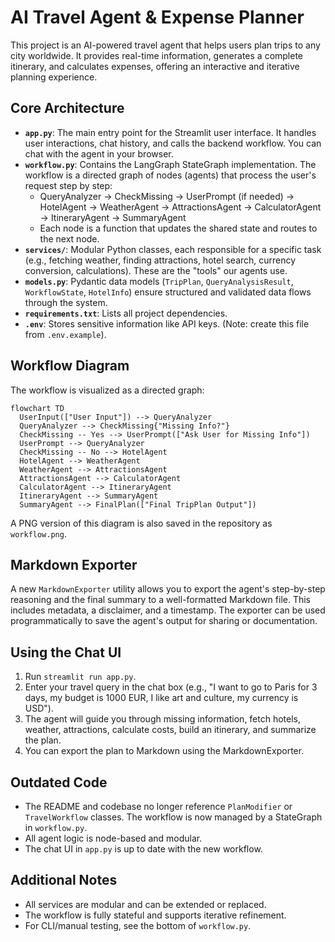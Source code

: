 # AI Travel Agent & Expense Planner

This project is an AI-powered travel agent that helps users plan trips to any city worldwide. It provides real-time information, generates a complete itinerary, and calculates expenses, offering an interactive and iterative planning experience.

## Core Architecture

- **`app.py`**: The main entry point for the Streamlit user interface. It handles user interactions, chat history, and calls the backend workflow. You can chat with the agent in your browser.
- **`workflow.py`**: Contains the LangGraph StateGraph implementation. The workflow is a directed graph of nodes (agents) that process the user's request step by step:
  - QueryAnalyzer → CheckMissing → UserPrompt (if needed) → HotelAgent → WeatherAgent → AttractionsAgent → CalculatorAgent → ItineraryAgent → SummaryAgent
  - Each node is a function that updates the shared state and routes to the next node.
- **`services/`**: Modular Python classes, each responsible for a specific task (e.g., fetching weather, finding attractions, hotel search, currency conversion, calculations). These are the "tools" our agents use.
- **`models.py`**: Pydantic data models (`TripPlan`, `QueryAnalysisResult`, `WorkflowState`, `HotelInfo`) ensure structured and validated data flows through the system.
- **`requirements.txt`**: Lists all project dependencies.
- **`.env`**: Stores sensitive information like API keys. (Note: create this file from `.env.example`).

## Workflow Diagram

The workflow is visualized as a directed graph:

```mermaid
flowchart TD
  UserInput(["User Input"]) --> QueryAnalyzer
  QueryAnalyzer --> CheckMissing{"Missing Info?"}
  CheckMissing -- Yes --> UserPrompt(["Ask User for Missing Info"])
  UserPrompt --> QueryAnalyzer
  CheckMissing -- No --> HotelAgent
  HotelAgent --> WeatherAgent
  WeatherAgent --> AttractionsAgent
  AttractionsAgent --> CalculatorAgent
  CalculatorAgent --> ItineraryAgent
  ItineraryAgent --> SummaryAgent
  SummaryAgent --> FinalPlan(["Final TripPlan Output"])
```

A PNG version of this diagram is also saved in the repository as `workflow.png`.

## Markdown Exporter

A new `MarkdownExporter` utility allows you to export the agent's step-by-step reasoning and the final summary to a well-formatted Markdown file. This includes metadata, a disclaimer, and a timestamp. The exporter can be used programmatically to save the agent's output for sharing or documentation.

## Using the Chat UI

1. Run `streamlit run app.py`.
2. Enter your travel query in the chat box (e.g., "I want to go to Paris for 3 days, my budget is 1000 EUR, I like art and culture, my currency is USD").
3. The agent will guide you through missing information, fetch hotels, weather, attractions, calculate costs, build an itinerary, and summarize the plan.
4. You can export the plan to Markdown using the MarkdownExporter.

## Outdated Code

- The README and codebase no longer reference `PlanModifier` or `TravelWorkflow` classes. The workflow is now managed by a StateGraph in `workflow.py`.
- All agent logic is node-based and modular.
- The chat UI in `app.py` is up to date with the new workflow.

## Additional Notes

- All services are modular and can be extended or replaced.
- The workflow is fully stateful and supports iterative refinement.
- For CLI/manual testing, see the bottom of `workflow.py`.
